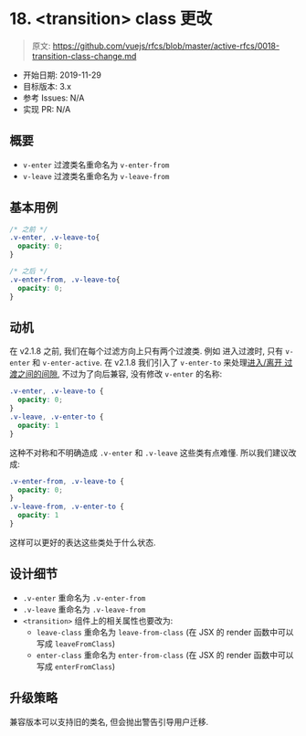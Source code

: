 # 18. &lt;transition&gt; class 更改

> 原文: <https://github.com/vuejs/rfcs/blob/master/active-rfcs/0018-transition-class-change.md>

- 开始日期: 2019-11-29
- 目标版本: 3.x
- 参考 Issues: N/A
- 实现 PR: N/A

## 概要

- `v-enter` 过渡类名重命名为 `v-enter-from`
- `v-leave` 过渡类名重命名为 `v-leave-from`

## 基本用例

``` css
/* 之前 */
.v-enter, .v-leave-to{
  opacity: 0;
}

/* 之后 */
.v-enter-from, .v-leave-to{
  opacity: 0;
}
```

## 动机

在 v2.1.8 之前, 我们在每个过滤方向上只有两个过渡类. 例如 进入过渡时, 只有 `v-enter` 和 `v-enter-active`. 
在 v2.1.8 我们引入了 `v-enter-to` 来处理[进入/离开 过渡之间的间隙](https://github.com/vuejs/vue/issues/4510), 不过为了向后兼容, 没有修改 `v-enter` 的名称: 

``` css
.v-enter, .v-leave-to {
  opacity: 0;
}
.v-leave, .v-enter-to {
  opacity: 1
}
```

这种不对称和不明确造成 `.v-enter` 和 `.v-leave` 这些类有点难懂. 所以我们建议改成: 

``` css
.v-enter-from, .v-leave-to {
  opacity: 0;
}
.v-leave-from, .v-enter-to {
  opacity: 1
}
```

这样可以更好的表达这些类处于什么状态.

## 设计细节

- `.v-enter` 重命名为 `.v-enter-from`
- `.v-leave` 重命名为 `.v-leave-from`
- `<transition>` 组件上的相关属性也要改为:
  - `leave-class` 重命名为 `leave-from-class` (在 JSX 的 render 函数中可以写成 `leaveFromClass`)
  - `enter-class` 重命名为 `enter-from-class` (在 JSX 的 render 函数中可以写成 `enterFromClass`)

## 升级策略

兼容版本可以支持旧的类名, 但会抛出警告引导用户迁移.
